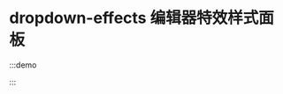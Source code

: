 # dropdown-effects 编辑器特效样式面板

:::demo
<style lang="less">
    .demo-panel {
        width: 210px;
    }

    .demo-panel-item {
        margin-bottom: 12px;
    }

    .eui-v2-popup-base {
        z-index: 100;
    }
</style>


<template>
    <div class="demo-panel">
        <div class="demo-panel-item">
            <eui-v2-dropdown-effects
                :effects="effects"
                :current-effect="effect"
                @change="onChange"
                @clear="clearEffect"
                @active="onActive"
                @inactive="onInactive"/>
        </div>
        <div>
            <eui-v2-dropdown-effects
                :effects="effects"
                :current-effect="noEffect2"
                @change="onChange"
                @clear="clearEffect"/>
        </div>
    </div>
</template>

<script>

export default {
    components: {
    },
    data() {
        return {
            effects: {
                '平面特效': [{"id":1,"name":"1","preview":{"url":"https://st-gdx.dancf.com/materials/5145/shots/20180726-143312-we7vm.png"}},{"id":2,"name":"2","preview":{"url":"https://st-gdx.dancf.com/materials/5145/shots/20180726-143312-we7vm.png"}},{"id":3,"name":"3","preview":{"url":"https://st-gdx.dancf.com/materials/5145/shots/20180726-143312-we7vm.png"}},{"id":4,"name":"4","preview":{"url":"https://st-gdx.dancf.com/materials/5145/shots/20180726-143312-we7vm.png"}},{"id":5,"name":"5","preview":{"url":"https://st-gdx.dancf.com/materials/5145/shots/20180726-143312-we7vm.png"}},{"id":6,"name":"6","preview":{"url":"https://st-gdx.dancf.com/materials/5145/shots/20180726-143312-we7vm.png"}},{"id":7,"name":"7","preview":{"url":"https://st-gdx.dancf.com/materials/5145/shots/20180726-143312-we7vm.png"}},{"id":8,"name":"8","preview":{"url":"https://st-gdx.dancf.com/materials/5145/shots/20180726-143312-we7vm.png"}},{"id":9,"name":"9","preview":{"url":"https://st-gdx.dancf.com/materials/5145/shots/20180726-143312-we7vm.png"}},{"id":10,"name":"10","preview":{"url":"https://st-gdx.dancf.com/materials/5145/shots/20180726-143312-we7vm.png"}},{"id":11,"name":"11","preview":{"url":"https://st-gdx.dancf.com/materials/5145/shots/20180726-143312-we7vm.png"}},{"id":12,"name":"12","preview":{"url":"https://st-gdx.dancf.com/materials/5145/shots/20180726-143312-we7vm.png"}},{"id":13,"name":"13","preview":{"url":"https://st-gdx.dancf.com/materials/5145/shots/20180726-143312-we7vm.png"}},{"id":14,"name":"14","preview":{"url":"https://st-gdx.dancf.com/materials/5145/shots/20180726-143312-we7vm.png"}},{"id":15,"name":"15","preview":{"url":"https://st-gdx.dancf.com/materials/5145/shots/20180726-143312-we7vm.png"}},{"id":16,"name":"16","preview":{"url":"https://st-gdx.dancf.com/materials/5145/shots/20180726-143312-we7vm.png"}},{"id":17,"name":"17","preview":{"url":"https://st-gdx.dancf.com/materials/5145/shots/20180726-143312-we7vm.png"}},{"id":18,"name":"18","preview":{"url":"https://st-gdx.dancf.com/materials/5145/shots/20180726-143312-we7vm.png"}},{"id":19,"name":"19","preview":{"url":"https://st-gdx.dancf.com/materials/5145/shots/20180726-143312-we7vm.png"}},{"id":20,"name":"20","preview":{"url":"https://st-gdx.dancf.com/materials/5145/shots/20180726-143312-we7vm.png"}}]
            },
            effect: {
                id: 8,
                name: '8',
                preview: {
                    url: 'https://st-gdx.dancf.com/materials/5145/shots/20180726-143312-we7vm.png'
                }
            },
            defaultEffect: {
                id: 9,
                name: '8',
                preview: {
                    url: 'https://st-gdx.dancf.com/materials/5145/shots/20180726-143312-we7vm.png'
                }
            },
            defaultEffect2: {
            },
            noEffect: null,
            noEffect2: [null, null],
            multipleEffects: [{
                id: 8,
                name: '8',
                preview: {
                    url: 'https://st-gdx.dancf.com/materials/5145/shots/20180726-143312-we7vm.png'
                }
            }, {
                id: 7,
                name: '8',
                preview: {
                    url: 'https://st-gdx.dancf.com/materials/5145/shots/20180726-143312-we7vm.png'
                }
            }],
            multipleEffects1: [null, {
                id: 7,
                name: '8',
                preview: {
                    url: 'https://st-gdx.dancf.com/materials/5145/shots/20180726-143312-we7vm.png'
                }
            }],
            multipleEffects2: [{
            }, {
                id: 7,
                name: '8',
                preview: {
                    url: 'https://st-gdx.dancf.com/materials/5145/shots/20180726-143312-we7vm.png'
                }
            }],
            multipleEffects3: [null, {
            }]
        }
    },
    methods: {
        onChange(effect) {
            this.effect = effect;
        },
        clearEffect() {
            this.effect = null;
        },
        onInactive() {
            console.log('onInactive');
        },
        onActive() {
            console.log('inActive');
        }
    },
}
</script>

:::